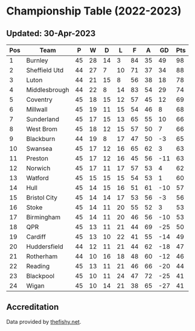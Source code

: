# Championship Table (2022-2023)
## Updated: 30-Apr-2023

| Pos | Team | P | W | D | L | F | A | GD | Pts |
| --- | --- | --- | --- | --- | --- | --- | --- | --- | --- |
| 1 | Burnley | 45 | 28 | 14 | 3 | 84 | 35 | 49 | 98 |
| 2 | Sheffield Utd | 44 | 27 | 7 | 10 | 71 | 37 | 34 | 88 |
| 3 | Luton | 44 | 21 | 15 | 8 | 56 | 38 | 18 | 78 |
| 4 | Middlesbrough | 44 | 22 | 8 | 14 | 83 | 54 | 29 | 74 |
| 5 | Coventry | 45 | 18 | 15 | 12 | 57 | 45 | 12 | 69 |
| 6 | Millwall | 45 | 19 | 11 | 15 | 54 | 46 | 8 | 68 |
| 7 | Sunderland | 45 | 17 | 15 | 13 | 65 | 55 | 10 | 66 |
| 8 | West Brom | 45 | 18 | 12 | 15 | 57 | 50 | 7 | 66 |
| 9 | Blackburn | 44 | 19 | 8 | 17 | 47 | 50 | -3 | 65 |
| 10 | Swansea | 45 | 17 | 12 | 16 | 65 | 62 | 3 | 63 |
| 11 | Preston | 45 | 17 | 12 | 16 | 45 | 56 | -11 | 63 |
| 12 | Norwich | 45 | 17 | 11 | 17 | 57 | 53 | 4 | 62 |
| 13 | Watford | 45 | 15 | 15 | 15 | 54 | 53 | 1 | 60 |
| 14 | Hull | 45 | 14 | 15 | 16 | 51 | 61 | -10 | 57 |
| 15 | Bristol City | 45 | 14 | 14 | 17 | 53 | 56 | -3 | 56 |
| 16 | Stoke | 45 | 14 | 11 | 20 | 55 | 52 | 3 | 53 |
| 17 | Birmingham | 45 | 14 | 11 | 20 | 46 | 56 | -10 | 53 |
| 18 | QPR | 45 | 13 | 11 | 21 | 44 | 69 | -25 | 50 |
| 19 | Cardiff | 45 | 13 | 10 | 22 | 41 | 55 | -14 | 49 |
| 20 | Huddersfield | 44 | 12 | 11 | 21 | 44 | 62 | -18 | 47 |
| 21 | Rotherham | 44 | 10 | 16 | 18 | 48 | 60 | -12 | 46 |
| 22 | Reading | 45 | 13 | 11 | 21 | 46 | 66 | -20 | 44 |
| 23 | Blackpool | 45 | 10 | 11 | 24 | 47 | 72 | -25 | 41 |
| 24 | Wigan | 45 | 10 | 14 | 21 | 38 | 65 | -27 | 41 |

## Accreditation 

Data provided by [thefishy.net](https://www.thefishy.net/).